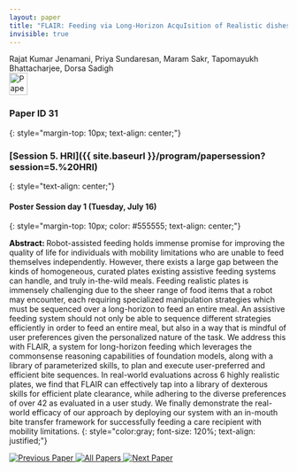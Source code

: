 ```yaml
---
layout: paper
title: "FLAIR: Feeding via Long-Horizon AcquIsition of Realistic dishes"
invisible: true
---
```

<div class="paper-authors">
<div class="paper-author-box">
    <div class="paper-author-name">Rajat Kumar Jenamani, Priya Sundaresan, Maram Sakr, Tapomayukh Bhattacharjee, Dorsa Sadigh</div>
    <div class="paper-author-uni"></div>
</div>

</div><div class="paper-pdf">
                <div> <a href="https://enriquecoronadozu.github.io/rssproceedings2024/rss20/p031.pdf"><img src="{{ site.baseurl }}/images/paper_link.png" alt="Paper Website" width = "33"  height = "40"/></a> </div>
                </div>

### Paper ID 31
{: style="margin-top: 10px; text-align: center;"}

### [Session 5. HRI]({{ site.baseurl }}/program/papersession?session=5.%20HRI)
{: style="text-align: center;"}

#### Poster Session day 1 (Tuesday, July 16)
{: style="margin-top: 10px; color: #555555; text-align: center;"}

<b style="color: black;">Abstract: </b>Robot-assisted feeding holds immense promise for improving the quality of life for individuals with mobility limitations who are unable to feed themselves independently. However, there exists a large gap between the kinds of homogeneous, curated plates existing assistive feeding systems can handle, and truly in-the-wild meals. Feeding realistic plates is immensely challenging due to the sheer range of food items that a robot may encounter, each requiring specialized manipulation strategies which must be sequenced over a long-horizon to feed an entire meal. An assistive feeding system should not only be able to sequence different strategies efficiently in order to feed an entire meal, but also in a way that is mindful of user preferences given the personalized nature of the task. We address this with FLAIR, a system for long-horizon feeding which leverages the commonsense reasoning capabilities of foundation models, along with a library of parameterized skills, to plan and execute user-preferred and efficient bite sequences. In real-world evaluations across 6 highly realistic plates, we find that FLAIR can effectively tap into a library of dexterous skills for efficient plate clearance, while adhering to the diverse preferences of over 42 as evaluated in a user study. We finally demonstrate the real-world efficacy of our approach by deploying our system with an in-mouth bite transfer framework for successfully feeding a care recipient with mobility limitations.
{: style="color:gray; font-size: 120%; text-align: justified;"}


<div class="paper-menu">
<a href="{{ site.baseurl }}/program/papers/030/"> <img src="{{ site.baseurl }}/images/previous_paper_icon.png" alt="Previous Paper" title="Previous Paper"/> </a>
<a href="{{ site.baseurl }}/program/papers"><img src="{{ site.baseurl }}/images/overview_icon.png" alt="All Papers" title="All Papers"/> </a>
<a href="{{ site.baseurl }}/program/papers/032/"> <img src="{{ site.baseurl }}/images/next_paper_icon.png" alt="Next Paper" title="Next Paper"/> </a>

</div>
